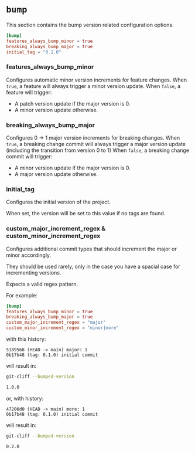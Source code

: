 # `bump`

This section contains the bump version related configuration options.

```toml
[bump]
features_always_bump_minor = true
breaking_always_bump_major = true
initial_tag = "0.1.0"
```

### features_always_bump_minor

Configures automatic minor version increments for feature changes.
When `true`, a feature will always trigger a minor version update.
When `false`, a feature will trigger:

- A patch version update if the major version is 0.
- A minor version update otherwise.

### breaking_always_bump_major

Configures 0 -> 1 major version increments for breaking changes.
When `true`, a breaking change commit will always trigger a major version update
(including the transition from version 0 to 1)
When `false`, a breaking change commit will trigger:

- A minor version update if the major version is 0.
- A major version update otherwise.

### initial_tag

Configures the initial version of the project.

When set, the version will be set to this value if no tags are found.

### custom_major_increment_regex & custom_minor_increment_regex

Configures additional commit types that should increment the major or minor accordingly.

They should be used rarely, only in the case you have a spacial case for incrementing versions.

Expects a valid regex pattern.

For example:

```toml
[bump]
features_always_bump_minor = true
breaking_always_bump_major = true
custom_major_increment_regex = "major"
custom_minor_increment_regex = "minor|more"
```

with this history:

```
5189568 (HEAD -> main) major: 1
0b17b48 (tag: 0.1.0) initial commit
```

will result in:

```bash
git-cliff --bumped-version

1.0.0
```

or, with history:

```
47206d0 (HEAD -> main) more: 1
0b17b48 (tag: 0.1.0) initial commit
```

will result in:

```bash
git-cliff --bumped-version

0.2.0
```
